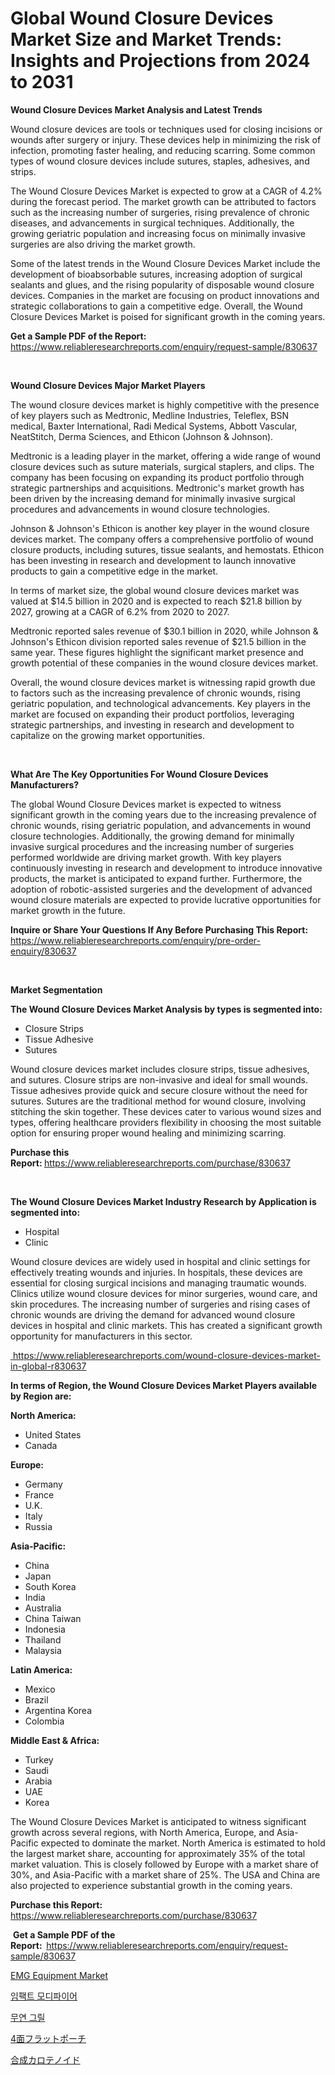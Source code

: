 <p><h1>Global Wound Closure Devices Market Size and Market Trends: Insights and Projections from 2024 to 2031</h1></p><p><strong>Wound Closure Devices Market Analysis and Latest Trends</strong></p>
<p><p>Wound closure devices are tools or techniques used for closing incisions or wounds after surgery or injury. These devices help in minimizing the risk of infection, promoting faster healing, and reducing scarring. Some common types of wound closure devices include sutures, staples, adhesives, and strips.</p><p>The Wound Closure Devices Market is expected to grow at a CAGR of 4.2% during the forecast period. The market growth can be attributed to factors such as the increasing number of surgeries, rising prevalence of chronic diseases, and advancements in surgical techniques. Additionally, the growing geriatric population and increasing focus on minimally invasive surgeries are also driving the market growth.</p><p>Some of the latest trends in the Wound Closure Devices Market include the development of bioabsorbable sutures, increasing adoption of surgical sealants and glues, and the rising popularity of disposable wound closure devices. Companies in the market are focusing on product innovations and strategic collaborations to gain a competitive edge. Overall, the Wound Closure Devices Market is poised for significant growth in the coming years.</p></p>
<p><strong>Get a Sample PDF of the Report:&nbsp;</strong> <a href="https://www.reliableresearchreports.com/enquiry/request-sample/830637">https://www.reliableresearchreports.com/enquiry/request-sample/830637</a></p>
<p>&nbsp;</p>
<p><strong>Wound Closure Devices Major Market Players</strong></p>
<p><p>The wound closure devices market is highly competitive with the presence of key players such as Medtronic, Medline Industries, Teleflex, BSN medical, Baxter International, Radi Medical Systems, Abbott Vascular, NeatStitch, Derma Sciences, and Ethicon (Johnson & Johnson). </p><p>Medtronic is a leading player in the market, offering a wide range of wound closure devices such as suture materials, surgical staplers, and clips. The company has been focusing on expanding its product portfolio through strategic partnerships and acquisitions. Medtronic's market growth has been driven by the increasing demand for minimally invasive surgical procedures and advancements in wound closure technologies. </p><p>Johnson & Johnson's Ethicon is another key player in the wound closure devices market. The company offers a comprehensive portfolio of wound closure products, including sutures, tissue sealants, and hemostats. Ethicon has been investing in research and development to launch innovative products to gain a competitive edge in the market. </p><p>In terms of market size, the global wound closure devices market was valued at $14.5 billion in 2020 and is expected to reach $21.8 billion by 2027, growing at a CAGR of 6.2% from 2020 to 2027. </p><p>Medtronic reported sales revenue of $30.1 billion in 2020, while Johnson & Johnson's Ethicon division reported sales revenue of $21.5 billion in the same year. These figures highlight the significant market presence and growth potential of these companies in the wound closure devices market. </p><p>Overall, the wound closure devices market is witnessing rapid growth due to factors such as the increasing prevalence of chronic wounds, rising geriatric population, and technological advancements. Key players in the market are focused on expanding their product portfolios, leveraging strategic partnerships, and investing in research and development to capitalize on the growing market opportunities.</p></p>
<p>&nbsp;</p>
<p><strong>What Are The Key Opportunities For Wound Closure Devices Manufacturers?</strong></p>
<p><p>The global Wound Closure Devices market is expected to witness significant growth in the coming years due to the increasing prevalence of chronic wounds, rising geriatric population, and advancements in wound closure technologies. Additionally, the growing demand for minimally invasive surgical procedures and the increasing number of surgeries performed worldwide are driving market growth. With key players continuously investing in research and development to introduce innovative products, the market is anticipated to expand further. Furthermore, the adoption of robotic-assisted surgeries and the development of advanced wound closure materials are expected to provide lucrative opportunities for market growth in the future.</p></p>
<p><strong>Inquire or Share Your Questions If Any Before Purchasing This Report:</strong> <a href="https://www.reliableresearchreports.com/enquiry/pre-order-enquiry/830637">https://www.reliableresearchreports.com/enquiry/pre-order-enquiry/830637</a></p>
<p>&nbsp;</p>
<p><strong>Market Segmentation</strong></p>
<p><strong>The Wound Closure Devices Market Analysis by types is segmented into:</strong></p>
<p><ul><li>Closure Strips</li><li>Tissue Adhesive</li><li>Sutures</li></ul></p>
<p><p>Wound closure devices market includes closure strips, tissue adhesives, and sutures. Closure strips are non-invasive and ideal for small wounds. Tissue adhesives provide quick and secure closure without the need for sutures. Sutures are the traditional method for wound closure, involving stitching the skin together. These devices cater to various wound sizes and types, offering healthcare providers flexibility in choosing the most suitable option for ensuring proper wound healing and minimizing scarring.</p></p>
<p><strong>Purchase this Report:&nbsp;</strong><a href="https://www.reliableresearchreports.com/purchase/830637">https://www.reliableresearchreports.com/purchase/830637</a></p>
<p>&nbsp;</p>
<p><strong>The Wound Closure Devices Market Industry Research by Application is segmented into:</strong></p>
<p><ul><li>Hospital</li><li>Clinic</li></ul></p>
<p><p>Wound closure devices are widely used in hospital and clinic settings for effectively treating wounds and injuries. In hospitals, these devices are essential for closing surgical incisions and managing traumatic wounds. Clinics utilize wound closure devices for minor surgeries, wound care, and skin procedures. The increasing number of surgeries and rising cases of chronic wounds are driving the demand for advanced wound closure devices in hospital and clinic markets. This has created a significant growth opportunity for manufacturers in this sector.</p></p>
<p><a href="https://www.reliableresearchreports.com/wound-closure-devices-market-in-global-r830637">&nbsp;https://www.reliableresearchreports.com/wound-closure-devices-market-in-global-r830637</a></p>
<p><strong>In terms of Region, the Wound Closure Devices Market Players available by Region are:</strong></p>
<p>
    <p> <strong> North America: </strong>
        <ul>
            <li>United States</li>
            <li>Canada</li>
        </ul>
        </p> 
    <p> <strong> Europe: </strong>
        <ul>
            <li>Germany</li>
            <li>France</li>
            <li>U.K.</li>
            <li>Italy</li>
            <li>Russia</li>
        </ul>
        </p> 
    <p> <strong> Asia-Pacific: </strong>
        <ul>
            <li>China</li>
            <li>Japan</li>
            <li>South Korea</li>
            <li>India</li>
            <li>Australia</li>
            <li>China Taiwan</li>
            <li>Indonesia</li>
            <li>Thailand</li>
            <li>Malaysia</li>
        </ul>
        </p> 
    <p> <strong> Latin America: </strong>
        <ul>
            <li>Mexico</li>
            <li>Brazil</li>
            <li>Argentina Korea</li>
            <li>Colombia</li>
        </ul>
        </p> 
    <p> <strong> Middle East & Africa: </strong>
        <ul>
            <li>Turkey</li>
            <li>Saudi</li>
            <li>Arabia</li>
            <li>UAE</li>
            <li>Korea</li>
        </ul>
    </p>
    </p>
<p><p>The Wound Closure Devices Market is anticipated to witness significant growth across several regions, with North America, Europe, and Asia-Pacific expected to dominate the market. North America is estimated to hold the largest market share, accounting for approximately 35% of the total market valuation. This is closely followed by Europe with a market share of 30%, and Asia-Pacific with a market share of 25%. The USA and China are also projected to experience substantial growth in the coming years.</p></p>
<p><strong>Purchase this Report: </strong><a href="https://www.reliableresearchreports.com/purchase/830637">https://www.reliableresearchreports.com/purchase/830637</a></p>
<p>&nbsp;<strong>Get a Sample PDF of the Report:&nbsp;&nbsp;</strong><a href="https://www.reliableresearchreports.com/enquiry/request-sample/830637">https://www.reliableresearchreports.com/enquiry/request-sample/830637</a></p>
<p><strong></strong></p>
<p><p><a href="https://github.com/wusalecollins540tpqoz/Market-Research-Report-List-2/blob/main/emg-equipment-market.md">EMG Equipment Market</a></p><p><a href="https://medium.com/@clairhane1954/%EC%98%81%ED%96%A5-%EC%88%98%EC%A0%95%EC%A0%9C-%EC%8B%9C%EC%9E%A5-%EC%9C%A0%ED%98%95-%EC%9D%91%EC%9A%A9-%EB%B0%8F-%EC%A7%80%EB%A6%AC%EB%B3%84-%EC%A2%85%ED%95%A9-%ED%8F%89%EA%B0%80-4cdc7e3ca5e2">임팩트 모디파이어</a></p><p><a href="https://github.com/hzumrdvas204296/Market-Research-Report-List-1/blob/main/613040643623.md">무연 그릴</a></p><p><a href="https://medium.com/@jasohung45456/%E5%9B%9B%E8%BE%BA%E3%83%95%E3%83%A9%E3%83%83%E3%83%88%E3%83%9D%E3%83%BC%E3%83%81%E5%B8%82%E5%A0%B4-%E5%B8%82%E5%A0%B4%E3%82%B7%E3%82%A7%E3%82%A2-%E5%B8%82%E5%A0%B4%E3%83%88%E3%83%AC%E3%83%B3%E3%83%89-%E5%B0%86%E6%9D%A5%E3%81%AE%E6%88%90%E9%95%B7%E3%82%92%E6%8E%A2%E3%82%8B-59bd3c52e87f">4面フラットポーチ</a></p><p><a href="https://github.com/oqxogxyvqe90775/Market-Research-Report-List-2/blob/main/459689549000.md">合成カロテノイド</a></p></p>